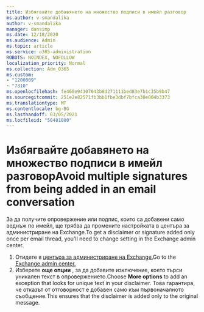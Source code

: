 ```yaml
---
title: Избягвайте добавянето на множество подписи в имейл разговор
ms.author: v-smandalika
author: v-smandalika
manager: dansimp
ms.date: 12/18/2020
ms.audience: Admin
ms.topic: article
ms.service: o365-administration
ROBOTS: NOINDEX, NOFOLLOW
localization_priority: Normal
ms.collection: Adm_O365
ms.custom:
- "1200009"
- "7310"
ms.openlocfilehash: fe460e94307043b8d271111bed83e7b1c35b9b47
ms.sourcegitcommit: 251e2e82571fb3bb1fbe3dbf7bfca30e004b3373
ms.translationtype: MT
ms.contentlocale: bg-BG
ms.lasthandoff: 03/05/2021
ms.locfileid: "50481080"
---
```

# <a name="avoid-multiple-signatures-from-being-added-in-an-email-conversation"></a><span data-ttu-id="dee74-102">Избягвайте добавянето на множество подписи в имейл разговор</span><span class="sxs-lookup"><span data-stu-id="dee74-102">Avoid multiple signatures from being added in an email conversation</span></span>

<span data-ttu-id="dee74-103">За да получите опровержение или подпис, които са добавени само веднъж по имейл, ще трябва да промените настройката в центъра за администриране на Exchange.</span><span class="sxs-lookup"><span data-stu-id="dee74-103">To get a disclaimer or signature added only once per email thread, you'll need to change setting in the Exchange admin center.</span></span>

1. <span data-ttu-id="dee74-104">Отидете в [центъра за администриране на Exchange.](https://go.microsoft.com/fwlink/p/?linkid=2059104)</span><span class="sxs-lookup"><span data-stu-id="dee74-104">Go to the [Exchange admin center.](https://go.microsoft.com/fwlink/p/?linkid=2059104)</span></span>
2. <span data-ttu-id="dee74-105">Изберете **още опции** , за да добавите изключение, което търси уникален текст в опровержението.</span><span class="sxs-lookup"><span data-stu-id="dee74-105">Choose **More options** to add an exception that looks for unique text in your disclaimer.</span></span> <span data-ttu-id="dee74-106">Това гарантира, че отказът от отговорност е добавен само към първоначалното съобщение.</span><span class="sxs-lookup"><span data-stu-id="dee74-106">This ensures that the disclaimer is added only to the original message.</span></span>

